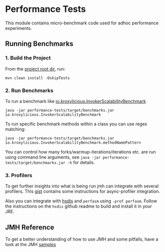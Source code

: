 # Performance Tests

This module contains micro-benchmark code used for adhoc performance experiments.

## Running Benchmarks

### 1. Build the Project

From the [project root dir](..), run:

```shell
mvn clean install -DskipTests
```

### 2. Run Benchmarks

To run a benchmark like [io.kroxylicious.InvokerScalabilityBenchmark](src/main/java/io/kroxylicious/InvokerScalabilityBenchmark.java)
```shell
java -jar performance-tests/target/benchmarks.jar io.kroxylicious.InvokerScalabilityBenchmark
```

To run specific benchmark methods within a class you can use regex matching:
```shell
java -jar performance-tests/target/benchmarks.jar io.kroxylicious.InvokerScalabilityBenchmark.methodNamePattern
```

You can control how many forks/warmup-iterations/iterations etc. are run using command line arguments, see 
`java -jar performance-tests/target/benchmarks.jar -h` for details.

### 3. Profilers

To get further insights into what is being run jmh can integrate with several profilers. This [gist](https://gist.github.com/markrmiller/a04f5c734fad879f688123bc312c21af#file-jmh-profilers-md)
contains some instructions for async-profiler integration.

Also you can integrate with [hsdis](https://github.com/liuzhengyang/hsdis) and `perfasm` using `-prof perfasm`. Follow the instructions on the `hsdis` github readme to build and install it in your JRE.

## JMH Reference

To get a better understanding of how to use JMH and some pitfalls, have a look at the JMH [samples](https://github.com/openjdk/jmh/tree/master/jmh-samples/src/main/java/org/openjdk/jmh/samples)
